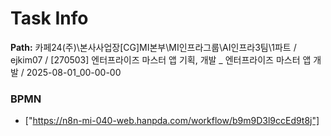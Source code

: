 # Task Info

**Path:** 카페24(주)\본사사업장\[CG]MI본부\MI인프라그룹\AI인프라3팀\1파트 / ejkim07 / [270503] 엔터프라이즈 마스터 앱 기획, 개발 _ 엔터프라이즈 마스터 앱 개발 / 2025-08-01_00-00-00

### BPMN
- ["https://n8n-mi-040-web.hanpda.com/workflow/b9m9D3l9ccEd9t8j"]

